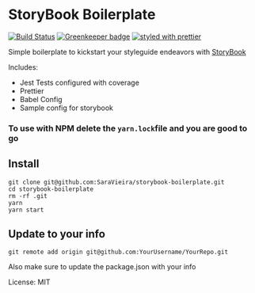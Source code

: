 # StoryBook Boilerplate
[![Build Status](https://travis-ci.org/SaraVieira/storybook-boilerplate.svg?branch=master)](https://travis-ci.org/SaraVieira/storybook-boilerplate)
[![Greenkeeper badge](https://badges.greenkeeper.io/SaraVieira/storybook-boilerplate.svg)](https://greenkeeper.io/)
[![styled with prettier](https://img.shields.io/badge/styled_with-prettier-ff69b4.svg)](https://github.com/prettier/prettier)



Simple boilerplate to kickstart your styleguide endeavors with [StoryBook](https://storybook.js.org)

Includes:

* Jest Tests configured with coverage
* Prettier
* Babel Config
* Sample config for storybook

### To use with NPM delete the `yarn.lock`file and you are good to go

## Install

```
git clone git@github.com:SaraVieira/storybook-boilerplate.git
cd storybook-boilerplate
rm -rf .git
yarn
yarn start
```

## Update to your info

```
git remote add origin git@github.com:YourUsername/YourRepo.git
```

Also make sure to update the package.json with your info

License: MIT
